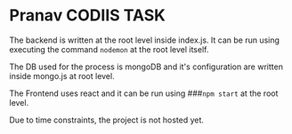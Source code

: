 # Pranav CODIIS TASK

The backend is written at the root level inside index.js. It can be run using executing the command `nodemon` at the root level itself.

The DB used for the process is mongoDB and it's configuration are written inside mongo.js at root level.

The Frontend uses react and it can be run using ###`npm start` at the root level.

Due to time constraints, the project is not hosted yet.
